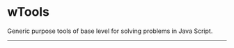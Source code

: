 # wTools

Generic purpose tools of base level for solving problems in Java Script.

_ _ _ _ _ _




















































































